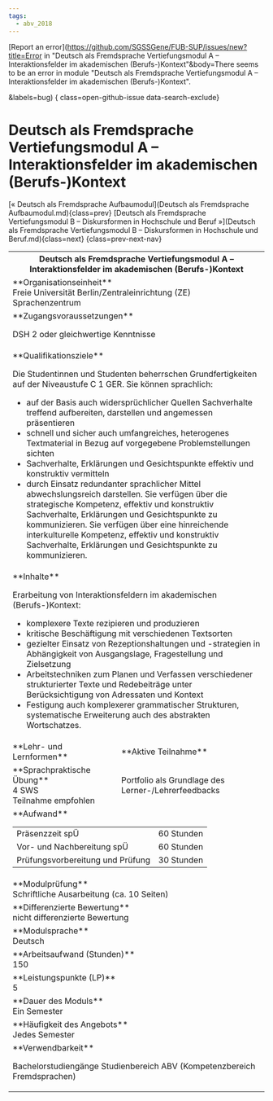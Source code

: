 ```yaml
---
tags:
  - abv_2018
---
```

[Report an error](https://github.com/SGSSGene/FUB-SUP/issues/new?title=Error in "Deutsch als Fremdsprache Vertiefungsmodul A – Interaktionsfelder im akademischen (Berufs-)Kontext"&body=There seems to be an error in module "Deutsch als Fremdsprache Vertiefungsmodul A – Interaktionsfelder im akademischen (Berufs-)Kontext".

<Describe here a slightly more detailed description of what is wrong>&labels=bug)
{ class=open-github-issue data-search-exclude}

# Deutsch als Fremdsprache Vertiefungsmodul A – Interaktionsfelder im akademischen (Berufs-)Kontext

[« Deutsch als Fremdsprache Aufbaumodul](Deutsch als Fremdsprache Aufbaumodul.md){class=prev}
[Deutsch als Fremdsprache Vertiefungsmodul B – Diskursformen in Hochschule und Beruf »](Deutsch als Fremdsprache Vertiefungsmodul B – Diskursformen in Hochschule und Beruf.md){class=next}
{class=prev-next-nav}

<table markdown id="moduledesc">
<tr markdown class="moduledesc_head"><th colspan="2">Deutsch als Fremdsprache Vertiefungsmodul A – Interaktionsfelder im akademischen (Berufs-)Kontext </th></tr>
<tr markdown><td colspan="2">**Organisationseinheit**   <br>Freie Universität Berlin/Zentraleinrichtung (ZE) Sprachenzentrum</td></tr>


<tr markdown><td colspan="2">**Zugangsvoraussetzungen** <br>

DSH 2 oder gleichwertige Kenntnisse


</td></tr>
<tr markdown><td colspan="2">**Qualifikationsziele**    <br>

Die Studentinnen und Studenten beherrschen Grundfertigkeiten auf der
Niveaustufe C 1 GER. Sie können sprachlich:

- auf der Basis auch widersprüchlicher Quellen Sachverhalte treffend
  aufbereiten, darstellen und angemessen präsentieren
- schnell und sicher auch umfangreiches, heterogenes Textmaterial in Bezug
  auf vorgegebene Problemstellungen sichten
- Sachverhalte, Erklärungen und Gesichtspunkte effektiv und konstruktiv
  vermitteln
- durch Einsatz redundanter sprachlicher Mittel abwechslungsreich
  darstellen. Sie verfügen über die strategische Kompetenz, effektiv und
  konstruktiv Sachverhalte, Erklärungen und Gesichtspunkte zu kommunizieren.
  Sie verfügen über eine hinreichende interkulturelle Kompetenz, effektiv
  und konstruktiv Sachverhalte, Erklärungen und Gesichtspunkte zu
  kommunizieren.


</td></tr>
<tr markdown><td colspan="2">**Inhalte**                <br>

Erarbeitung von Interaktionsfeldern im akademischen (Berufs-)Kontext:

- komplexere Texte rezipieren und produzieren
- kritische Beschäftigung mit verschiedenen Textsorten
- gezielter Einsatz von Rezeptionshaltungen und -strategien in Abhängigkeit
  von Ausgangslage, Fragestellung und Zielsetzung
- Arbeitstechniken zum Planen und Verfassen verschiedener strukturierter
  Texte und Redebeiträge unter Berücksichtigung von Adressaten und Kontext
- Festigung auch komplexerer grammatischer Strukturen, systematische
  Erweiterung auch des abstrakten Wortschatzes.


</td></tr>

<tr markdown><td>**Lehr- und Lernformen**</td><td>**Aktive Teilnahme**</td></tr>
<tr markdown><td> **Sprachpraktische Übung** <br>4 SWS <br> Teilnahme empfohlen</td><td>

Portfolio als Grundlage des Lerner-/Lehrerfeedbacks
</td></tr>
<tr markdown><td colspan="2">**Aufwand**                <br>
<table class="aufwand_table">
<tr><td>Präsenzzeit spÜ</td><td>60 Stunden</td></tr>
<tr><td>Vor- und Nachbereitung spÜ</td><td>60 Stunden</td></tr>
<tr><td>Prüfungsvorbereitung und Prüfung</td><td>30 Stunden</td></tr>
</table>

</td></tr>
<tr markdown><td colspan="2">**Modulprüfung**             <br>Schriftliche Ausarbeitung (ca. 10 Seiten)


</td></tr>
<tr markdown><td colspan="2">**Differenzierte Bewertung** <br>nicht differenzierte Bewertung

</td></tr>
<tr markdown><td colspan="2">**Modulsprache**             <br>Deutsch</td></tr>
<tr markdown><td colspan="2">**Arbeitsaufwand (Stunden)** <br>150</td></tr>
<tr markdown><td colspan="2">**Leistungspunkte (LP)**     <br>5</td></tr>
<tr markdown><td colspan="2">**Dauer des Moduls**         <br>Ein Semester</td></tr>
<tr markdown><td colspan="2">**Häufigkeit des Angebots**  <br>Jedes Semester</td></tr>
<tr markdown><td colspan="2">**Verwendbarkeit**           <br>

Bachelorstudiengänge Studienbereich ABV (Kompetenzbereich Fremdsprachen)


</td></tr>

</table>
